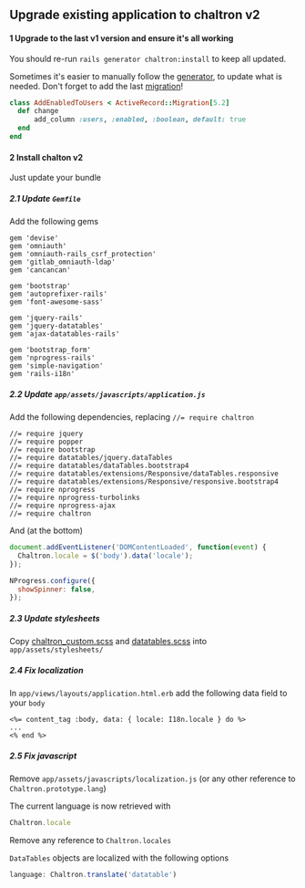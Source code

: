 ## Upgrade existing application to chaltron v2

#### 1 Upgrade to the last v1 version and ensure it's all working
You should re-run `rails generator chaltron:install` to keep all updated.

Sometimes it's easier to manually follow the [generator](https://github.com/vicvega/chaltron/blob/master/lib/generators/chaltron/install_generator.rb), to update what is needed. Don't forget to add the last [migration](https://github.com/vicvega/chaltron/blob/master/db/migrate/20200414150601_add_enabled_to_users.rb)!
```ruby
class AddEnabledToUsers < ActiveRecord::Migration[5.2]
  def change
      add_column :users, :enabled, :boolean, default: true
  end
end
```

#### 2 Install chalton v2
Just update your bundle

##### 2.1 Update `Gemfile`
Add the following gems
```
gem 'devise'
gem 'omniauth'
gem 'omniauth-rails_csrf_protection'
gem 'gitlab_omniauth-ldap'
gem 'cancancan'

gem 'bootstrap'
gem 'autoprefixer-rails'
gem 'font-awesome-sass'

gem 'jquery-rails'
gem 'jquery-datatables'
gem 'ajax-datatables-rails'

gem 'bootstrap_form'
gem 'nprogress-rails'
gem 'simple-navigation'
gem 'rails-i18n'
```

##### 2.2 Update `app/assets/javascripts/application.js`
Add the following dependencies, replacing `//= require chaltron`

```
//= require jquery
//= require popper
//= require bootstrap
//= require datatables/jquery.dataTables
//= require datatables/dataTables.bootstrap4
//= require datatables/extensions/Responsive/dataTables.responsive
//= require datatables/extensions/Responsive/responsive.bootstrap4
//= require nprogress
//= require nprogress-turbolinks
//= require nprogress-ajax
//= require chaltron
```

And (at the bottom)

```javascript
document.addEventListener('DOMContentLoaded', function(event) {
  Chaltron.locale = $('body').data('locale');
});

NProgress.configure({
  showSpinner: false,
});
```

##### 2.3 Update stylesheets

Copy [chaltron_custom.scss](https://github.com/vicvega/chaltron/blob/master/lib/generators/chaltron/templates/app/assets/stylesheets/chaltron_custom.scss) and [datatables.scss](https://github.com/vicvega/chaltron/blob/master/lib/generators/chaltron/templates/app/assets/stylesheets/datatables.scss) into `app/assets/stylesheets/`

##### 2.4 Fix localization

In `app/views/layouts/application.html.erb` add the following data field to your `body`

```
<%= content_tag :body, data: { locale: I18n.locale } do %>
...
<% end %>
```


##### 2.5 Fix javascript

Remove `app/assets/javascripts/localization.js` (or any other reference to `Chaltron.prototype.lang`)

The current language is now retrieved with
```javascript
Chaltron.locale
```

Remove any reference to `Chaltron.locales`

`DataTables` objects are localized with the following options
```javascript
language: Chaltron.translate('datatable')
```
